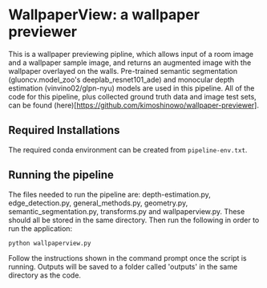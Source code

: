 # WallpaperView: a wallpaper previewer

This is a wallpaper previewing pipline, which allows input of a room image and a wallpaper sample image, and returns an augmented image with the wallpaper overlayed on the walls. Pre-trained semantic segmentation (gluoncv.model_zoo's deeplab_resnet101_ade) and monocular depth estimation (vinvino02/glpn-nyu) models are used in this pipeline. All of the code for this pipeline, plus collected ground truth data and image test sets, can be found (here)[https://github.com/kimoshinowo/wallpaper-previewer].

## Required Installations

The required conda environment can be created from `pipeline-env.txt`.

## Running the pipeline

The files needed to run the pipeline are: depth-estimation.py, edge_detection.py, general_methods.py, geometry.py, semantic_segmentation.py, transforms.py and wallpaperview.py. These should all be stored in the same directory. Then run the following in order to run the application:

`python wallpaperview.py`

Follow the instructions shown in the command prompt once the script is running. Outputs will be saved to a folder called 'outputs' in the same directory as the code.
